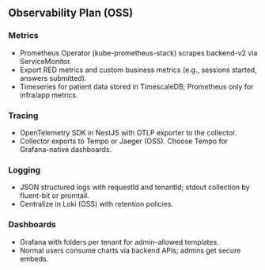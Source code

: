 ## Observability Plan (OSS)

### Metrics
- Prometheus Operator (kube-prometheus-stack) scrapes backend-v2 via ServiceMonitor.
- Export RED metrics and custom business metrics (e.g., sessions started, answers submitted).
- Timeseries for patient data stored in TimescaleDB; Prometheus only for infra/app metrics.

### Tracing
- OpenTelemetry SDK in NestJS with OTLP exporter to the collector.
- Collector exports to Tempo or Jaeger (OSS). Choose Tempo for Grafana-native dashboards.

### Logging
- JSON structured logs with requestId and tenantId; stdout collection by fluent-bit or promtail.
- Centralize in Loki (OSS) with retention policies.

### Dashboards
- Grafana with folders per tenant for admin-allowed templates.
- Normal users consume charts via backend APIs; admins get secure embeds.


